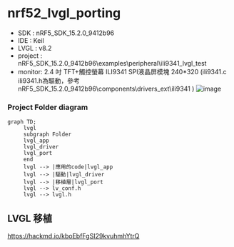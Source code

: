 # nrf52_lvgl_porting

- SDK : nRF5_SDK_15.2.0_9412b96
- IDE : Keil
- LVGL : v8.2
- project : nRF5_SDK_15.2.0_9412b96\examples\peripheral\ili9341_lvgl_test
- monitor: 2.4 吋 TFT+觸控螢幕 ILI9341 SPI液晶屏模塊 240*320 (ili9341.c
ili9341.h為驅動，參考 nRF5_SDK_15.2.0_9412b96\components\drivers_ext\ili9341 )
![image](https://user-images.githubusercontent.com/44420087/162472861-55d3612a-1763-4a74-acbe-10ca247e2c36.png)

### Project Folder diagram
```mermaid
graph TD;
     lvgl
     subgraph Folder
     lvgl_app
     lvgl_driver
     lvgl_port
     end
     lvgl --> |應用的code|lvgl_app
     lvgl --> |驅動|lvgl_driver
     lvgl --> |移植層|lvgl_port
     lvgl --> lv_conf.h
     lvgl --> lvgl.h
```

## LVGL 移植

https://hackmd.io/kboEbfFgSI29kvuhmhYtrQ
